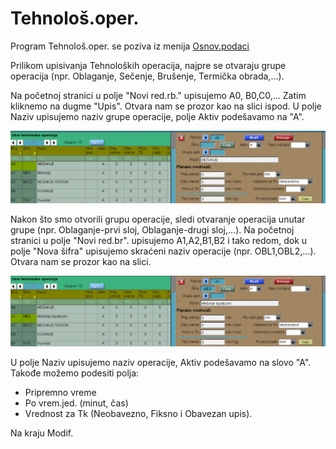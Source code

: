 # Tehnološ.oper.

Program Tehnološ.oper. se poziva iz menija [Osnov.podaci](../m1_sr.md)

Prilikom upisivanja Tehnoloških operacija, najpre se otvaraju grupe operacija (npr. Oblaganje, Sečenje, Brušenje, Termička obrada,...). 

Na početnoj stranici u polje "Novi red.rb." upisujemo A0, B0,C0,... Zatim kliknemo na dugme "Upis". Otvara nam se prozor kao na slici ispod. U polje Naziv upisujemo naziv grupe operacije, polje Aktiv podešavamo na "A".

![Image](teh_op2.jpg)



Nakon što smo otvorili grupu operacije, sledi otvaranje operacija unutar grupe (npr. Oblaganje-prvi sloj, Oblaganje-drugi sloj,...).
Na početnoj stranici u polje "Novi red.br". upisujemo A1,A2,B1,B2 i tako redom, dok u polje "Nova šifra" upisujemo skraćeni naziv operacije (npr. OBL1,OBL2,...). Otvara nam se prozor kao na slici.

![Image](teh_op3.jpg)

U polje Naziv upisujemo naziv operacije, Aktiv podešavamo na slovo "A". Takođe možemo podesiti polja:

- Pripremno vreme
- Po vrem.jed. (minut, čas)
- Vrednost za Tk (Neobavezno, Fiksno i Obavezan upis).

Na kraju Modif.
